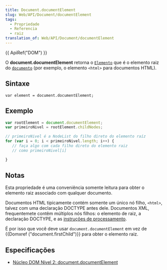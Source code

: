 ```yaml
---
title: Document.documentElement
slug: Web/API/Document/documentElement
tags:
  - Propriedade
  - Referencia
  - raiz
translation_of: Web/API/Document/documentElement
---
```

{{ ApiRef("DOM") }}

O **document.documentElement** retorna o [`Elemento`](/pt-BR/docs/Web/API/Element) que é o elemento raiz do [`documento`](/pt-BR/docs/Web/API/Document) (por exemplo, o elemento `<html>` para documentos HTML).

## Sintaxe

```
var element = document.documentElement;
```

## Exemplo

```js
var rootElement = document.documentElement;
var primeiroNivel = rootElement.childNodes;

// primeiroNivel é a NodeList do filho direto do elemento raíz
for (var i = 0; i < primeiroNivel.length; i++) {
   // faça algo com cada filho direto do elemento raiz
   // como primeiroNivel[i]

}
```

## Notas

Esta propriedade é uma conveniência somente leitura para obter o elemento raiz associado com qualquer documento.

Documentos HTML tipicamente contém somente um único nó filho, `<html>`, talvez com uma declaração DOCTYPE antes dele. Documentos XML, frequentemete contêm múltiplos nós filhos: o elemento de raiz, a declaração DOCTYPE, e as [instruções de processamento](/pt-BR/docs/Web/API/ProcessingInstruction).

É por isso que você deve usar `document.documentElement` em vez de {{Domxref ("document.firstChild")}} para obter o elemento raiz.

## Especificações

- [Núcleo DOM Nível 2: document.documentElement](https://www.w3.org/TR/DOM-Level-2-Core/core.html#ID-87CD092)
